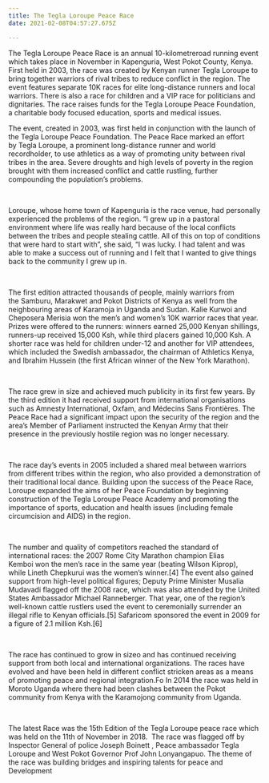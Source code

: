 ```yaml
---
title: The Tegla Loroupe Peace Race
date: 2021-02-08T04:57:27.675Z

---
```

The Tegla Loroupe Peace Race is an annual 10-kilometreroad running event which takes place in November in Kapenguria, West Pokot County, Kenya. First held in 2003, the race was created by Kenyan runner Tegla Loroupe to bring together warriors of rival tribes to reduce conflict in the region. The event features separate 10K races for elite long-distance runners and local warriors. There is also a race for children and a VIP race for politicians and dignitaries. The race raises funds for the Tegla Loroupe Peace Foundation, a charitable body focused education, sports and medical issues.

The event, created in 2003, was first held in conjunction with the launch of the Tegla Loroupe Peace Foundation. The Peace Race marked an effort by Tegla Loroupe, a prominent long-distance runner and world recordholder, to use athletics as a way of promoting unity between rival tribes in the area. Severe droughts and high levels of poverty in the region brought with them increased conflict and cattle rustling, further compounding the population’s problems.

 

Loroupe, whose home town of Kapenguria is the race venue, had personally experienced the problems of the region. “I grew up in a pastoral environment where life was really hard because of the local conflicts between the tribes and people stealing cattle. All of this on top of conditions that were hard to start with”, she said, “I was lucky. I had talent and was able to make a success out of running and I felt that I wanted to give things back to the community I grew up in.

 

The first edition attracted thousands of people, mainly warriors from the Samburu, Marakwet and Pokot Districts of Kenya as well from the neighbouring areas of Karamoja in Uganda and Sudan. Kalie Kurwoi and Cheposera Merisia won the men’s and women’s 10K warrior races that year. Prizes were offered to the runners: winners earned 25,000 Kenyan shillings, runners-up received 15,000 Ksh, while third placers gained 10,000 Ksh. A shorter race was held for children under-12 and another for VIP attendees, which included the Swedish ambassador, the chairman of Athletics Kenya, and Ibrahim Hussein (the first African winner of the New York Marathon).

 

The race grew in size and achieved much publicity in its first few years. By the third edition it had received support from international organisations such as Amnesty International, Oxfam, and Médecins Sans Frontières. The Peace Race had a significant impact upon the security of the region and the area’s Member of Parliament instructed the Kenyan Army that their presence in the previously hostile region was no longer necessary. 

 

The race day’s events in 2005 included a shared meal between warriors from different tribes within the region, who also provided a demonstration of their traditional local dance. Building upon the success of the Peace Race, Loroupe expanded the aims of her Peace Foundation by beginning construction of the Tegla Loroupe Peace Academy and promoting the importance of sports, education and health issues (including female circumcision and AIDS) in the region.

 

The number and quality of competitors reached the standard of international races: the 2007 Rome City Marathon champion Elias Kemboi won the men’s race in the same year (beating Wilson Kiprop), while Lineth Chepkurui was the women’s winner.\[4] The event also gained support from high-level political figures; Deputy Prime Minister Musalia Mudavadi flagged off the 2008 race, which was also attended by the United States Ambassador Michael Ranneberger. That year, one of the region’s well-known cattle rustlers used the event to ceremonially surrender an illegal rifle to Kenyan officials.\[5] Safaricom sponsored the event in 2009 for a figure of 2.1 million Ksh.\[6]

 

The race has continued to grow in sizeo and has continued receiving support from both local and international organizations. The races have evolved and have been held in different conflict stricken areas as a means of promoting peace and regional integration.Fo In 2014 the race was held in Moroto Uganda where there had been clashes between the Pokot community from Kenya with the Karamojong community from Uganda. 

 

The latest Race was the 15th Edition of the Tegla Loroupe peace race which was held on the 11th of November in 2018.  The race was flagged off by Inspector General of police Joseph Boinett , Peace ambassador Tegla Loroupe and West Pokot Governor Prof John Lonyangapuo. The theme of the race was building bridges and inspiring talents for peace and Development
